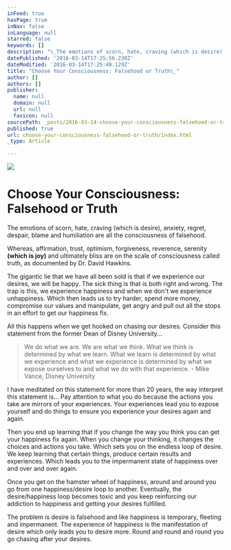 ```yaml
---
inFeed: true
hasPage: true
inNav: false
inLanguage: null
starred: false
keywords: []
description: "\_The emotions of scorn, hate, craving (which is desire), anxiety, regret, despair, blame and humiliation are all the consciousness of falsehood.\_"
datePublished: '2016-03-14T17:25:56.230Z'
dateModified: '2016-03-14T17:25:40.129Z'
title: "Choose Your Consciousness: Falsehood or Truth\_"
author: []
authors: []
publisher:
  name: null
  domain: null
  url: null
  favicon: null
sourcePath: _posts/2016-03-14-choose-your-consciousness-falsehood-or-truth.md
published: true
url: choose-your-consciousness-falsehood-or-truth/index.html
_type: Article

---
```

![](https://the-grid-user-content.s3-us-west-2.amazonaws.com/646fdae9-a697-48b4-8f24-58c1dea06a48.jpg)

# Choose Your Consciousness: Falsehood or Truth 

The emotions of scorn, hate, craving (which is desire), anxiety, regret, despair, blame and humiliation are all the consciousness of falsehood. 

Whereas, affirmation, trust, optimism, forgiveness, reverence, serenity **(which is joy)** and ultimately bliss are on the scale of consciousness called truth, as documented by Dr. David Hawkins. 

The gigantic lie that we have all been sold is that if we experience our desires, we will be happy. The sick thing is that is both right and wrong. The trap is this, we experience happiness and when we don't we experience unhappiness. Which then leads us to try harder, spend more money, compromise our values and manipulate, get angry and pull out all the stops in an effort to get our happiness fix. 

All this happens when we get hooked on chasing our desires. 
Consider this statement from the former Dean of Disney University... 
> 
> We do what we are. We are what we think. What we think is determined by what we learn. What we learn is determined by what we experience and what we experience is determined by what we expose ourselves to and what we do with that experience. - Mike Vance, Disney University

I have meditated on this statement for more than 20 years, the way interpret this statement is... 
Pay attention to what you do because the actions you take are mirrors of your experiences. Your experiences lead you to expose yourself and do things to ensure you experience your desires again and again. 

Then you end up learning that if you change the way you think you can get your happiness fix again. 
When you change your thinking, it changes the choices and actions you take. Which sets you on the endless loop of desire. We keep learning that certain things, produce certain results and experiences. Which leads you to the impermanent state of happiness over and over and over again. 

Once you get on the hamster wheel of happiness, around and around you go from one happiness/desire loop to another.
Eventually, the desire/happiness loop becomes toxic and you keep reinforcing our addiction to happiness and getting your desires fulfilled. 

The problem is desire is falsehood and like happiness is temporary, fleeting and impermanent. The experience of happiness is the manifestation of desire which only leads you to desire more. Round and round and round you go chasing after your desires.